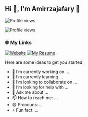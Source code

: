 ## Hi 👋, I'm Amirrzajafary :wine_glass:


![Profile views](https://komarev.com/ghpvc/?username=Amirrzajafary&label=Profile%20views&color=brightgreen&style=for-the-badge)



![Profile views](https://komarev.com/ghpvc/?username=Amirrzajafary&label=Profile%20views&color=0e75b6&style=flat)






### 🌐 My Links  

[![Website](https://img.shields.io/badge/website-1DA1F2?style=for-the-badge&logo=About.me&logoColor=white)](https://yourwebsite.com)
[![My Resume](https://img.shields.io/badge/my%20resume-FFD700?style=for-the-badge&logo=readme&logoColor=black)](https://yourresume.com)






Here are some ideas to get you started:

- 🔭 I’m currently working on ...
- 🌱 I’m currently learning ...
- 👯 I’m looking to collaborate on ...
- 🤔 I’m looking for help with ...
- 💬 Ask me about ...
- 📫 How to reach me: ...
- 😄 Pronouns: ...
- ⚡ Fun fact: ...    

